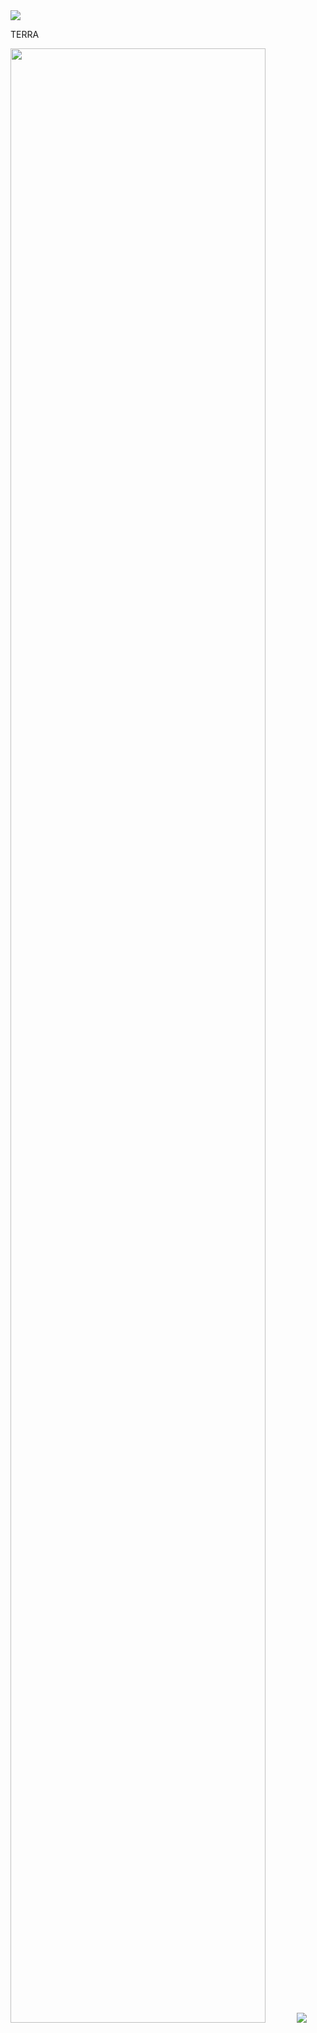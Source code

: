 <img src="https://capsule-render.vercel.app/api?type=waving&color=BDBDC8&height=150&section=header" />

<p>TERRA</p> 
<img src="https://github.com/user-attachments/assets/5b764aad-5fc6-4fb7-9246-6e3e8cde3c2d" width="90%"></img>
<img src="https://capsule-render.vercel.app/api?type=waving&color=BDBDC8&height=150&section=footer" />
